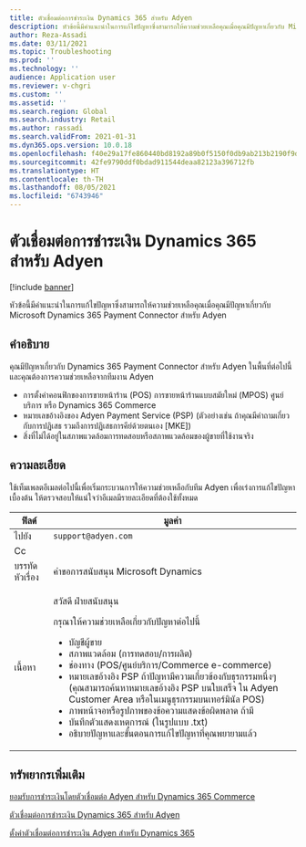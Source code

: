 ```yaml
---
title: ตัวเชื่อมต่อการชำระเงิน Dynamics 365 สำหรับ Adyen
description: หัวข้อนี้มีคำแนะนำในการแก้ไขปัญหาซึ่งสามารถให้ความช่วยเหลือคุณเมื่อคุณมีปัญหาเกี่ยวกับ Microsoft Dynamics 365 Payment Connector สําหรับ Adyen
author: Reza-Assadi
ms.date: 03/11/2021
ms.topic: Troubleshooting
ms.prod: ''
ms.technology: ''
audience: Application user
ms.reviewer: v-chgri
ms.custom: ''
ms.assetid: ''
ms.search.region: Global
ms.search.industry: Retail
ms.author: rassadi
ms.search.validFrom: 2021-01-31
ms.dyn365.ops.version: 10.0.18
ms.openlocfilehash: f40e29a17fe860440bd8192a89b0f5150f0db9ab213b2190f9deaf33a4f2aaba
ms.sourcegitcommit: 42fe9790ddf0bdad911544deaa82123a396712fb
ms.translationtype: HT
ms.contentlocale: th-TH
ms.lasthandoff: 08/05/2021
ms.locfileid: "6743946"
---
```

# <a name="troubleshoot-dynamics-365-payment-connector-for-adyen-issues"></a>ตัวเชื่อมต่อการชำระเงิน Dynamics 365 สำหรับ Adyen

[!include [banner](../../includes/banner.md)]

หัวข้อนี้มีคำแนะนำในการแก้ไขปัญหาซึ่งสามารถให้ความช่วยเหลือคุณเมื่อคุณมีปัญหาเกี่ยวกับ Microsoft Dynamics 365 Payment Connector สําหรับ Adyen

## <a name="description"></a>คำอธิบาย

คุณมีปัญหาเกี่ยวกับ Dynamics 365 Payment Connector สำหรับ Adyen ในพื้นที่ต่อไปนี้และคุณต้องการความช่วยเหลือจากทีมงาน Adyen

- การตั้งค่าคอนฟิกของการขายหน้าร้าน (POS) การขายหน้าร้านแบบสมัยใหม่ (MPOS) ศูนย์บริการ หรือ Dynamics 365 Commerce
- หมายเลขอ้างอิงของ Adyen Payment Service (PSP) (ตัวอย่างเช่น ถ้าคุณมีคำถามเกี่ยวกับการปฏิเสธ รวมถึงการปฏิเสธการคีย์ด้วยตนเอง \[MKE\])
- สิ่งที่ไม่ได้อยู่ในสภาพแวดล้อมการทดสอบหรือสภาพแวดล้อมของผู้ขายที่ใช้งานจริง

## <a name="resolution"></a>ความละเอียด

ใช้เท็มเพลตอีเมลต่อไปนี้เพื่อเริ่มกระบวนการให้ความช่วยเหลือกับทีม Adyen เพื่อเร่งการแก้ไขปัญหาเบื้องต้น ให้ตรวจสอบให้แน่ใจว่าอีเมลมีรายละเอียดที่ต้องใช้ทั้งหมด

| ฟิลด์        | มูลค่า |
|--------------|-------|
| ไปยัง           | `support@adyen.com` |
| Cc           | |
| บรรทัดหัวเรื่อง | คำขอการสนับสนุน Microsoft Dynamics |
| เนื้อหา         | <p>สวัสดี ฝ่ายสนับสนุน</p><p>กรุณาให้ความช่วยเหลือเกี่ยวกับปัญหาต่อไปนี้</p><ul><li>บัญชีผู้ขาย</li><li>สภาพแวดล้อม (การทดสอบ/การผลิต)</li><li>ช่องทาง (POS/ศูนย์บริการ/Commerce e-commerce)</li><li>หมายเลขอ้างอิง PSP ถ้าปัญหามีความเกี่ยวข้องกับธุรกรรมหนึ่งๆ (คุณสามารถค้นหาหมายเลขอ้างอิง PSP บนใบเสร็จ ใน Adyen Customer Area หรือในเมนูธุรกรรมบนเทอร์มินัล POS)</li><li>ภาพหน้าจอหรือรูปภาพของข้อความแสดงข้อผิดพลาด ถ้ามี</li><li>บันทึกตัวแสดงเหตุการณ์ (ในรูปแบบ .txt)</li><li>อธิบายปัญหาและขั้นตอนการแก้ไขปัญหาที่คุณพยายามแล้ว</li></ul> |

## <a name="additional-resources"></a>ทรัพยากรเพิ่มเติม

[ยอมรับการชำระเงินโดยตัวเชื่อมต่อ Adyen สำหรับ Dynamics 365 Commerce](https://www.adyen.com/partners/dynamics-365-commerce)

[ตัวเชื่อมต่อการชำระเงิน Dynamics 365 สำหรับ Adyen](../dev-itpro/adyen-connector.md)

[ตั้งค่าตัวเชื่อมต่อการชำระเงิน Adyen สำหรับ Dynamics 365](https://docs.adyen.com/plugins/microsoft-dynamics)
